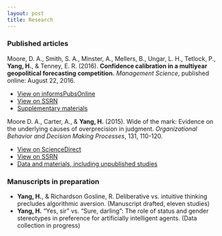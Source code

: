 ```yaml
---
layout: post
title: Research
---
```


### Published articles


Moore, D. A., Smith, S. A., Minster, A., Mellers, B., Ungar, L. H., Tetlock, P., **Yang, H.**, & Tenney, E. R. (2016). **Confidence calibration in a multiyear geopolitical forecasting competition.** _Management Science_, published online: August 22, 2016. 

* [View on informsPubsOnline](https://pubsonline.informs.org/doi/10.1287/mnsc.2016.2525)	
* [View on SSRN](https://papers.ssrn.com/sol3/papers.cfm?abstract_id=3643605)
* [Supplementary materials](https://osf.io/ecmk6/)

Moore D. A., Carter, A., & **Yang, H.** (2015). Wide of the mark: Evidence on the underlying causes of overprecision in judgment. _Organizational Behavior and Decision Making Processes_, 131, 110-120.
* [View on ScienceDirect](https://www.sciencedirect.com/science/article/abs/pii/S0749597815000989)
* [View on SSRN](https://papers.ssrn.com/sol3/papers.cfm?abstract_id=3647338)
* [Data and materials, including unpublished studies](http://learnmoore.org/BDE/)

### Manuscripts in preparation

* **Yang, H.**, & Richardson Gosline, R. Deliberative vs. intuitive thinking precludes algorithmic aversion. (Manuscript drafted, eleven studies)
* **Yang, H.** “Yes, sir” vs. “Sure, darling”: The role of status and gender stereotypes in preference for artificially intelligent agents. (Data collection in progress)
